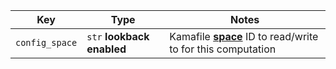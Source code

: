 | Key            | Type                       | Notes                                                                                   |
|----------------|----------------------------|-----------------------------------------------------------------------------------------|
| `config_space` | `str` **lookback enabled** | Kamafile **[space](/concepts/spaces-concept)** ID to read/write to for this computation |
